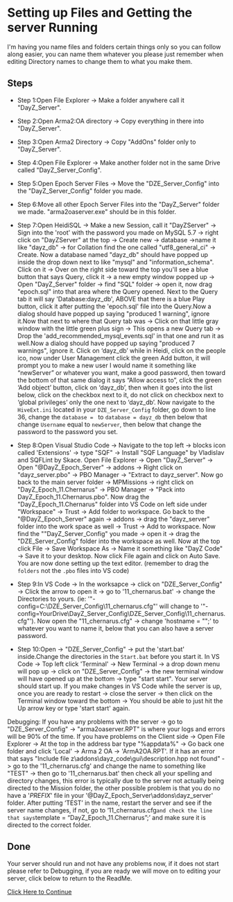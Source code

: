 # Setting up Files and Getting the server Running
I'm having you name files and folders certain things only so you can follow along easier, you can name them whatever you please just remember when editing Directory names to change them to what you make them.

## Steps
* Step 1:Open File Explorer -> Make a folder anywhere call it "DayZ_Server".

* Step 2:Open Arma2:OA directory -> Copy everything in there into "DayZ_Server".

* Step 3:Open Arma2 Directory -> Copy "AddOns" folder only to "DayZ_Server".

* Step 4:Open File Explorer -> Make another folder not in the same Drive called "DayZ_Server_Config".

* Step 5:Open Epoch Server Files -> Move the "DZE_Server_Config" into the "DayZ_Server_Config" folder you made.

* Step 6:Move all other Epoch Server Files into the "DayZ_Server" folder we made. "arma2oaserver.exe" should be in this folder.

* Step 7:Open HeidiSQL -> Make a new Session, call it "DayZServer" -> Sign into the 'root' with the password you made on MySQL 5.7 -> right click on "DayZServer" at the top -> Create new -> database ->name it like "dayz_db" -> for Collation find the one called "utf8_general_ci" -> Create. Now a database named "dayz_db" should have popped up inside the drop down next to like "mysql" and "information_schema". Click on it -> Over on the right side toward the top you'll see a blue button that says Query, click it -> a new empty window popped up -> Open "DayZ_Server"  folder -> find "SQL" folder -> open it, now drag "epoch.sql" into that area where the Query opened. Next to the Query tab it will say 'Database:dayz_db', ABOVE that there is a blue Play button, click it after putting the 'epoch.sql' file into the Query.Now a dialog should have popped up saying "produced 1 warning", ignore it.Now that next to where that Query tab was -> Click on that little gray window with the little green plus sign -> This opens a new Query tab -> Drop the 'add_recommended_mysql_events.sql' in that one and run it as well.Now a dialog should have popped up saying "produced 7 warnings", ignore it. Click on ‘dayz_db’ while in Heidi, click on the people ico, now under User Management click the green Add button, it will prompt you to make a new user I would name it something like “newServer” or whatever you want, make a good password, then toward the bottom of that same dialog it says “Allow access to”, click the green ‘Add object’ button, click on ‘dayz_db’, then when it goes into the list below, click on the checkbox next to it, do not click on checkbox next to ‘global privileges’ only the one next to ‘dayz_db’. Now navigate to the `HiveExt.ini` located in your `DZE_Server_Config` folder, go down to line 36, change the `database = ` to `database = dayz_db` then below that change `Username` equal to `newServer`, then below that change the password to the password you set.

* Step 8:Open Visual Studio Code -> Navigate to the top left -> blocks icon called 'Extensions' -> type "SQF" -> Install "SQF Language" by Vladislav and SQFLint by Skace. Open File Explorer -> Open "DayZ_Server" -> Open "@DayZ_Epoch_Server" -> addons -> Right click on "dayz_server.pbo" -> PBO Manager -> "Extract to dayz_server\". Now go back to the main server folder -> MPMissions ->  right click on "DayZ_Epoch_11.Chernarus" -> PBO Manager -> "Pack into DayZ_Epoch_11.Chernarus.pbo". Now drag the "DayZ_Epoch_11.Chernarus" folder into VS Code on left side under "Workspace" -> Trust -> Add folder to workspace. Go back to the "@DayZ_Epoch_Server" again -> addons -> drag the "dayz_server" folder into the work space as well -> Trust -> Add to workspace. Now find the ""DayZ_Server_Config" you made -> open it -> drag the "DZE_Server_Config" folder into the workspace as well. Now at the top click File -> Save Workspace As -> Name it something like "DayZ Code" -> Save it to your desktop. Now click File again and click on Auto Save. You are now done setting up the text editor. (remember to drag the `folders` not the `.pbo` files into VS code)

* Step 9:In VS Code -> In the worksapce -> click on "DZE_Server_Config" -> Click the arrow to open it -> go to '11_chernarus.bat' -> change the Directories to yours. (ie: '"-config=C:\DZE_Server_Config\11_chernarus.cfg"' will change to '"-config=YourDrive\DayZ_Server_Config\DZE_Server_Config\11_chernarus.cfg"'). Now open the "11_chernarus.cfg" -> change 'hostname = "";' to whatever you want to name it, below that you can also have a server password.

* Step 10:Open -> "DZE_Server_Config" -> put the 'start.bat' inside.Change the directories in the `Start.bat` before you start it. In VS Code -> Top left click 'Terminal' -> New Terminal -> a drop down menu will pop up -> click on "DZE_Server_Config" -> the new terminal window will have opened up at the bottom -> type "start start". Your server should start up. If you make changes in VS Code while the server is up, once you are ready to restart -> close the server -> then click on the Terminal window toward the bottom -> You should be able to just hit the Up arrow key or type 'start start' again.

Debugging: If you have any problems with the server -> go to "DZE_Server_Config" -> "arma2oaserver.RPT" is where your logs and errors will be 90% of the time. If you have problems on the Client side -> Open File Explorer -> At the top in the address bar type "%appdata%" -> Go back one folder and click 'Local' -> Arma 2 OA -> 'ArmA2OA.RPT'.
If it has an error that  says "Include file z\addons\dayz_code\gui\description.hpp not found" -> go to the '11_chernarus.cfg' and change the name to something like "TEST" -> then go to '11_chernarus.bat' then check all your spelling and directory changes, this error is typically due to the server not actually being directed to the Mission folder, the other possible problem is that you do no have a '$PREFIX$' file in your '@DayZ_Epoch_Server\addons\dayz_server' folder. After putting ‘TEST’ in the name, restart the server and see if the server name changes, if not, go to ‘11_chernarus.cfg` and check the line that says `template = “DayZ_Epoch_11.Chernarus”;’ and make sure it is directed to the correct folder.

## Done
Your server should run and not have any problems now, if it does not start please refer to Debugging, if you are ready we will move on to editing your server, click below to return to the ReadMe.

[Click Here to Continue](../writeup/README.md)
